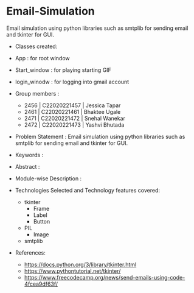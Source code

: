 # Email-Simulation
Email simulation using python libraries such as smtplib for sending email and tkinter for GUI.

- Classes created:
 - App : for root window
 - Start_window : for playing starting GIF
 - login_winodw : for logging into gmail account

- Group members :
  - 2456 | C22020221457 | Jessica Tapar
  - 2461 | C22020221461 | Bhaktee Ugale
  - 2471 | C22020221472 | Snehal Wanekar
  - 2472 | C22020221473 | Yashvi Bhutada
  
- Problem Statement : Email simulation using python libraries such as smtplib for sending email and tkinter for GUI.

- Keywords :

- Abstract :

- Module-wise Description :

- Technologies Selected and Technology features covered:
  - tkinter
    - Frame
    - Label
    - Button 
  - PIL
    - Image
  - smtplib
      


- References:
  - https://docs.python.org/3/library/tkinter.html
  - https://www.pythontutorial.net/tkinter/
  - https://www.freecodecamp.org/news/send-emails-using-code-4fcea9df63f/
